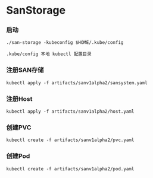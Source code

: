 # SanStorage

### 启动
	./san-storage -kubeconfig $HOME/.kube/config
	
	.kube/config 本地 kubectl 配置目录

### 注册SAN存储	
	kubectl apply -f artifacts/sanv1alpha2/sansystem.yaml

### 注册Host
	kubectl apply -f artifacts/sanv1alpha2/host.yaml
	
### 创建PVC
	kubectl create -f artifacts/sanv1alpha2/pvc.yaml
	
### 创建Pod
	kubectl create -f artifacts/sanv1alpha2/pod.yaml
	
